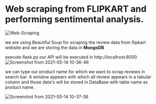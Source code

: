 # Web scraping from FLIPKART and performing sentimental analysis.

![Web-Scraping](https://user-images.githubusercontent.com/27666222/118224923-b38c9000-b4a1-11eb-8ac4-e79c9ebe415b.gif)


we are using Beautiful Soup for scraping the review data from flipkart website and we are storing the data in **MongoDB** 

execute flask.py our API will be executed in http://localhost:8000
![Screenshot from 2021-05-14 10-36-46](https://user-images.githubusercontent.com/27666222/118224294-75db3780-b4a0-11eb-8358-186d546df18f.png)


we can type our product name for which we want to scrap reviews in search bar. A window appears with which all review appears in a tabular column and those data's will be stored in DataBase with table name as product name.

![Screenshot from 2021-05-14 10-37-36](https://user-images.githubusercontent.com/27666222/118224303-7c69af00-b4a0-11eb-8177-09eb46dcf2c9.png)


